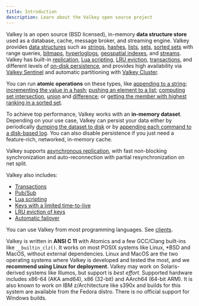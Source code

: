 ```yaml
---
title: Introduction
description: Learn about the Valkey open source project
---
```


Valkey is an open source (BSD licensed), in-memory __data structure store__ used as a database, cache, message broker, and streaming engine. Valkey provides [data structures](data-types.md) such as
[strings](strings.md), [hashes](hashes.md), [lists](lists.md), [sets](sets.md), [sorted sets](sorted-sets.md) with range queries, [bitmaps](bitmaps.md), [hyperloglogs](hyperloglogs.md), [geospatial indexes](geospatial.md), and [streams](streams-intro.md). Valkey has built-in [replication](replication.md), [Lua scripting](eval-intro.md), [LRU eviction](lru-cache.md), [transactions](transactions.md), and different levels of [on-disk persistence](persistence.md), and provides high availability via [Valkey Sentinel](sentinel.md) and automatic partitioning with [Valkey Cluster](cluster-tutorial.md).

You can run __atomic operations__
on these types, like [appending to a string](../commands/append.md);
[incrementing the value in a hash](../commands/hincrby.md); [pushing an element to a
list](../commands/lpush.md); [computing set intersection](../commands/sinter.md),
[union](../commands/sunion.md) and [difference](../commands/sdiff.md);
or [getting the member with highest ranking in a sorted set](../commands/zrange.md).

To achieve top performance, Valkey works with an
**in-memory dataset**. Depending on your use case, Valkey can persist your data either
by periodically [dumping the dataset to disk](persistence.md#snapshotting)
or by [appending each command to a disk-based log](persistence.md#append-only-file). You can also disable persistence if you just need a feature-rich, networked, in-memory cache.

Valkey supports [asynchronous replication](replication.md), with fast non-blocking synchronization and auto-reconnection with partial resynchronization on net split.

Valkey also includes:

* [Transactions](transactions.md)
* [Pub/Sub](pubsub.md)
* [Lua scripting](../commands/eval.md)
* [Keys with a limited time-to-live](../commands/expire.md)
* [LRU eviction of keys](lru-cache.md)
* [Automatic failover](sentinel.md)

You can use Valkey from most programming languages. See [clients](../clients/).

Valkey is written in **ANSI C 11** with Atomics and a few GCC/Clang built-ins like `__builtin_clz()`.
It works on most POSIX systems like Linux, \*BSD and MacOS, without external dependencies.
Linux and MacOS are the two operating systems where Valkey is developed and tested the most, and we **recommend using Linux for deployment**.
Valkey may work on Solaris-derived systems like Illumos, but support is *best effort*.
Supported hardware includes x86-64 (AKA amd64), x86 (32-bit) and AArch64 (64-bit ARM).
It is also known to work on IBM z/Architecture like s390x and builds for this system are available from the Fedora distro.
There is no official support for Windows builds.

